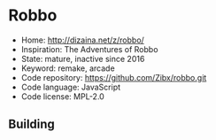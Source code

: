 # Robbo

- Home: http://dizaina.net/z/robbo/
- Inspiration: The Adventures of Robbo
- State: mature, inactive since 2016
- Keyword: remake, arcade
- Code repository: https://github.com/Zibx/robbo.git
- Code language: JavaScript
- Code license: MPL-2.0

## Building
